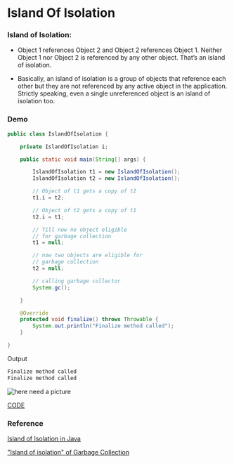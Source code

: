 # Island Of Isolation


### Island of Isolation:

* Object 1 references Object 2 and Object 2 references Object 1.
    Neither Object 1 nor Object 2 is referenced by any other object.
    That’s an island of isolation.

* Basically, an island of isolation is a group of objects that reference each other
    but they are not referenced by any active object in the application.
    Strictly speaking, even a single unreferenced object is an island of isolation too.

### Demo

```java
public class IslandOfIsolation {

    private IslandOfIsolation i;

    public static void main(String[] args) {

        IslandOfIsolation t1 = new IslandOfIsolation();
        IslandOfIsolation t2 = new IslandOfIsolation();

        // Object of t1 gets a copy of t2
        t1.i = t2;

        // Object of t2 gets a copy of t1
        t2.i = t1;

        // Till now no object eligible
        // for garbage collection
        t1 = null;

        // now two objects are eligible for
        // garbage collection
        t2 = null;

        // calling garbage collector
        System.gc();

    }

    @Override
    protected void finalize() throws Throwable {
        System.out.println("Finalize method called");
    }

}
```

Output
```bash
Finalize method called
Finalize method called
```


![here need a picture]()



[CODE](https://github.com/guyc1812/Tony/blob/master/src/main/java/com/avengers/tony/JavaBasic/reference/code)



### Reference

[Island of Isolation in Java](https://www.geeksforgeeks.org/island-of-isolation-in-java)

["Island of isolation" of Garbage Collection](https://stackoverflow.com/questions/792831/island-of-isolation-of-garbage-collection)